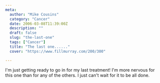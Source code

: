 ```yaml
---
meta:
  author: "Mike Cousins"
  category: "Cancer"
  date: 2006-03-08T11:39:00Z
  description: ""
  draft: false
  slug: "the-last-one"
  tags: ["Cancer"]
  title: "The last one......"
  cover: "https://www.fillmurray.com/200/300"

---
```


I'm just getting ready to go in for my last treatment! I'm more nervous for this
one than for any of the others. I just can't wait for it to be all done.